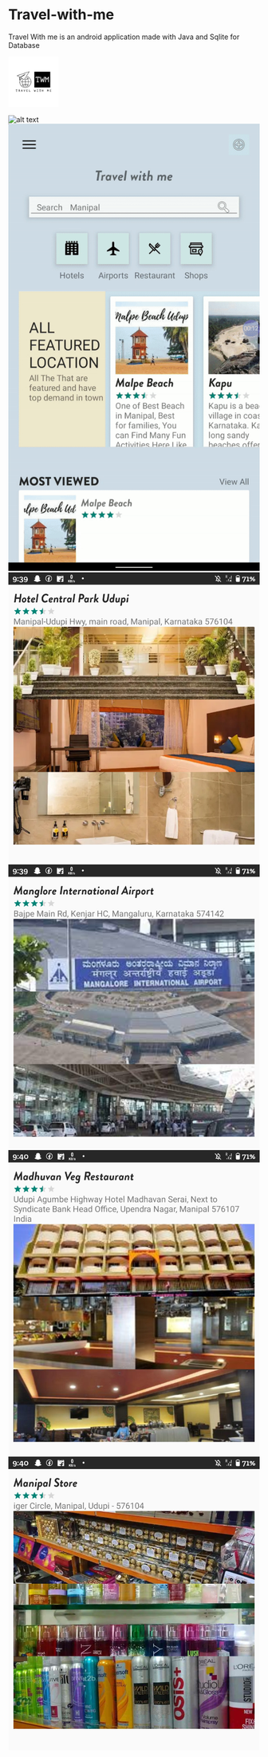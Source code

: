 # Travel-with-me
Travel With me is an android application made with Java
and Sqlite for Database



<img
  src="screenshots/logo.png"
  alt="logo"
  title="logo"
  style="height: 20%; width:20%">
  
  
  
![alt text](screenshots/start.gif)
![alt text](screenshots/login.gif)
![alt text](screenshots/img5.jpg)
![alt text](screenshots/img6.jpg)
![alt text](screenshots/img7.jpg)
![alt text](screenshots/img8.jpg)
